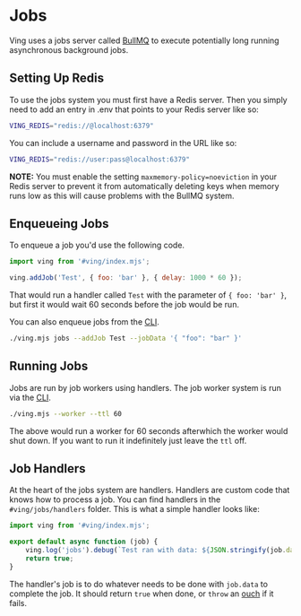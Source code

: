 # Jobs
Ving uses a jobs server called [BullMQ](http://bullmq.io) to execute potentially long running asynchronous background jobs. 


## Setting Up Redis
To use the jobs system you must first have a Redis server. Then you simply need to add an entry in .env that points to your Redis server like so:

```bash
VING_REDIS="redis://@localhost:6379"
```

You can include a username and password in the URL like so:

```bash
VING_REDIS="redis://user:pass@localhost:6379"
```

**NOTE:** You must enable the setting `maxmemory-policy=noeviction` in your Redis server to prevent it from automatically deleting keys when memory runs low as this will cause problems with the BullMQ system.

## Enqueueing Jobs
To enqueue a job you'd use the following code.

```js
import ving from '#ving/index.mjs';

ving.addJob('Test', { foo: 'bar' }, { delay: 1000 * 60 });
```
That would run a handler called `Test` with the parameter of `{ foo: 'bar' }`, but first it would wait 60 seconds before the job would be run.

You can also enqueue jobs from the [CLI](cli.html).

```bash
./ving.mjs jobs --addJob Test --jobData '{ "foo": "bar" }'
```

## Running Jobs
Jobs are run by job workers using handlers. The job worker system is run via the [CLI](cli.html).

```bash
./ving.mjs --worker --ttl 60
```

The above would run a worker for 60 seconds afterwhich the worker would shut down. If you want to run it indefinitely just leave the `ttl` off.

## Job Handlers
At the heart of the jobs system are handlers. Handlers are custom code that knows how to process a job. You can find handlers in the `#ving/jobs/handlers` folder. This is what a simple handler looks like:

```js
import ving from '#ving/index.mjs';

export default async function (job) {
    ving.log('jobs').debug(`Test ran with data: ${JSON.stringify(job.data)}`);
    return true;
}
```

The handler's job is to do whatever needs to be done with `job.data` to complete the job. It should return `true` when done, or `throw` an [ouch](utils.html) if it fails. 

